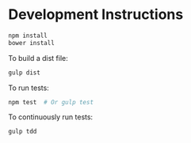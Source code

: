 # Development Instructions

```sh
npm install
bower install
```

To build a dist file:

```sh
gulp dist
```

To run tests:

```sh
npm test  # Or gulp test
```

To continuously run tests:

```sh
gulp tdd
```
